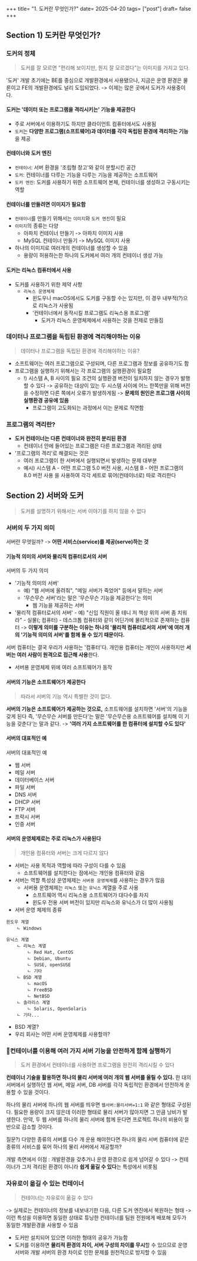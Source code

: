 +++ 
title= "1. 도커란 무엇인가?" 
date= 2025-04-20
tags= ["post"] 
draft= false 
+++

## Section 1) 도커란 무엇인가?

### 도커의 정체

> 도커를 잘 모르면 "편리해 보이지만, 뭔지 잘 모르겠다"는 이미지를 가지고 있다.

'도커' 개발 초기에는 BE를 중심으로 개발환경에서 사용됐으나, 지금은 운영 환경은 물론이고 FE의 개발환경에도 널리 도입되었다. -> 이제는 많은 곳에서 도커가 사용중이다.

#### 도커는 '데이터 또는 프로그램을 격리시키는' 기능을 제공한다

- 주로 서버에서 이용하기도 하지만 클라이언트 컴퓨터에서도 사용됨
- `도커`는 **다양한 프로그램(소프트웨어)과 데이터를 각각 독립된 환경에 격리하는 기능**을 제공

#### 컨테이너와 도커 엔진

- `컨테이너`: 서버 환경을 '조립형 창고'와 같이 분할시킨 공간
- `도커`: 컨테이너를 다루는 기능을 다루는 기능을 제공하는 소프트웨어
- `도커 엔진`: 도커를 사용하기 위한 소프트웨어 본체, 컨테이너를 생성하고 구동시키는 역할

#### 컨테이너를 만들려면 이미지가 필요함

- `컨테이너`를 만들기 위해서는 `이미지`와 `도커 엔진`이 필요
- `이미지`의 종류는 다양
  - 아파치 컨테이너 만들기 -> 아파치 이미지 사용
  - MySQL 컨테이너 만들기 -> MySQL 이미지 사용
- 하나의 이미지로 여러개의 컨테이너를 생성할 수 있음
  - 용량이 허용하는한 하나의 도커에서 여러 개의 컨테이너 생성 가능

#### 도커는 리눅스 컴퓨터에서 사용

- 도커를 사용하기 위한 제약 사항
  - `리눅스 운영체제`
    - 윈도우나 macOS에서도 도커를 구동할 수는 있지만, 이 경우 내부적(?)으로 리눅스가 사용됨
    - '컨테이너에서 동작시킬 프로그램도 리눅스용 프로그램'
      - 도커가 리눅스 운영체제에서 사용하는 것을 전제로 만들짐

### 데이터나 프로그램을 독립된 환경에 격리해야하는 이유

> 데이터나 프로그램을 독립된 환경에 격리해야하는 이유?

- 소프트웨어는 여러 프로그램으로 구성되며, 다른 프로그램과 정보를 공유하기도 함
- 프로그램을 실행하기 위해서는 각 프로그램의 실행환경이 필요함
  - !) 시스템 A, B 사이의 필요 조건의 실행환경 버전이 일치하지 않는 경우가 발행할 수 있다
    -> 공유하는 대상이 있는 두 시스템 사이에 어느 한쪽만을 위해 버전을 수정하면 다른 쪽에서 오류가 발생하게됨
    -> **문제의 원인은 프로그램 사이의 실행환경 공유에 있음**
    - 프로그램이 고도화되는 과정에서 이는 문제로 직면함

### 프로그램의 격리란?

- **도커 컨테이너는 다른 컨테이너와 완전히 분리된 환경**
  - 컨테이너 안에 들어있는 프로그램은 다른 프로그램과 격리된 상태
- '프로그램의 격리'로 해결되는 것은
  - 여러 프로그램이 한 서버에서 실행되면서 발생하는 문제 대부분
  - 예시) 시스템 A - 어떤 프로그램 5.0 버전 사용, 시스템 B - 어떤 프로그램의 8.0 버전 사용 을 사용하여 각각 세트로 묶어(컨테이너로) 따로 격리한다

## Section 2) 서버와 도커

> 도커를 설명하기 위해서는 서버 이야기를 하지 않을 수 없다

### 서버의 두 가지 의미

서버란 무엇일까?
-> **어떤 서비스(service)를 제공(serve)하는 것**

#### 기능적 의미의 서버와 물리적 컴퓨터로서의 서버

서버의 두 가지 의미

- '기능적 의미의 서버'
  - 예) "웹 서버에 올려줘", "메일 서버가 죽었어" 등에서 말하는 서버
  - '무슨무슨 서버'라는 말은 '무슨무슨 기능을 제공한다'는 의미
    - 웹 기능을 제공하는 서버
- '물리적 컴퓨터로서의 서버' - 예) "신입 직원이 올 테니 저 책상 위의 서버 좀 치워라" - 실물(; 컴퓨터) - 데스크톱 컴퓨터와 같이 어딘가에 물리적으로 존재하는 컴퓨터
  -> **이렇게 의미를 구분하는 이유는 하나의 '물리적 컴퓨터로서의 서버'에 여러 개의 '기능적 의미의 서버'를 함께 둘 수 있기 때문이다.**

서버 컴퓨터는 결국 우리가 사용하는 '컴퓨터'다. 개인용 컴퓨터는 개인이 사용하지만 **서버는 여러 사람이 원격으로 접근해 사용**한다.

- 서버용 운영체제 위에 여러 소프트웨어가 동작

#### 서버의 기능은 소프트웨어가 제공한다

> 따라서 서버의 기능 역시 특별한 것이 없다.

**서버의 기능은 소프트웨어가 제공하는 것으로,** 소프트웨어를 설치하면 '서버'의 기능을 갖게 된다
즉, '무슨무슨 서버를 만든다'는 말은 '무슨무슨용 소프트웨어를 설치해 이 기능을 갖춘다'는 말과 같다.
-> **'여러 가지 소프트웨어를 한 컴퓨터에 설치할 수도 있다'**

#### 서버의 대표적인 예

서버의 대표적인 예

- 웹 서버
- 메일 서버
- 데이터베이스 서버
- 파일 서버
- DNS 서버
- DHCP 서버
- FTP 서버
- 프락시 서버
- 인증 서버

#### 서버의 운영체제로는 주로 리눅스가 사용된다

> 개인용 컴퓨터와 서버는 크게 다르지 않다

- 서버는 사용 목적과 역할에 따라 구성이 다를 수 있음
  - 소프트웨어를 설치한다는 점에서는 개인용 컴퓨터와 같음
- 서버는 역할 특성상 운영체제는 `서버용 운영체제`를 사용하는 경우가 많음
  - 서버용 운영체제는 `리눅스` 또는 `유닉스` 계열을 주로 사용
    - 소프트웨어 역시 리눅스용 소프트웨어가 대다수를 차지
    - 윈도우 전용 서버 버전이 있지만 리눅스와 유닉스가 더 많이 사용됨
- 서버 운영 체제의 종류

```
윈도우 계열
	ㄴ Windows

유닉스 계열
	ㄴ 리눅스 계열
		ㄴ Red Hat, CentOS
		ㄴ Debian, Ubuntu
		ㄴ SUSE, openSUSE
		ㄴ 기타
	ㄴ BSD 계열
		ㄴ macOS
		ㄴ FreeBSD
		ㄴ NetBSD
	ㄴ 솔라리스 계열
		ㄴ Solaris, OpenSolaris
	ㄴ 기타...
```

- BSD 계열?
- 우리 회사는 어떤 서버 운영체제를 사용할까?

### 컨테이너를 이용해 여러 가지 서버 기능을 안전하게 함께 실행하기

> 도커 환경에서 컨테이너를 사용하면 프로그램을 완전히 격리시킬 수 있다

**컨테이너 기술을 활용하면 하나의 물리 서버에 여러 개의 웹 서버를 올릴 수 있다.** 한 대의 서버에서 실행하던 웹 서버, 메일 서버, DB 서버를 각각 독립적인 환경에서 안전하게 운용할 수 있을 것이다.

하나의 물리 서버에 하나의 웹 서버를 띄우면 `웹서버:물리서버=1:1` 와 같은 형태로 구성된다. 필요한 용량이 크지 않은데 이러한 형태로 물리 서버가 많아지면 그 만큼 낭비가 발생한다. 만약, 두 웹 서버를 하나의 물리 서버에 함께 둔다면 프로젝트 하나의 비용이 절반으로 감소할 것이다.

질문?) 다양한 종류의 서버를 다수 개 운용 해야한다면 하나의 물리 서버 컴퓨터에 같은 종류의 서비스를 묶어 하나의 물리 서버에서 제공할까?

개발 측면에서 이점
: 개발환경을 갖추거나 운영 환경으로 쉽게 넘어갈 수 있다
-> 컨테이너가 그저 격리된 환경이 아니라 **쉽게 옮길 수 있다**는 특성에서 비롯됨

### 자유로이 옮길 수 있는 컨테이너

> 컨테이너는 자유로이 옮길 수 있다

-> 실제로는 컨테이너의 정보를 내보내기한 다음, 다른 도커 엔진에서 복원하는 형태
-> 이런 특성을 이용하면 동일한 상태로 튜닝한 컨테이너를 팀원 전원에게 배포해 모두가 동일한 개발환경을 사용할 수 있음

- 도커만 설치되어 있으면 이러한 형태의 공유가 가능함
- 도커를 이용하면 **물리적 환경의 차이, 서버 구성의 차이를 무시**할 수 있으므로 운영 서버와 개발 서버의 환경 차이로 인한 문제를 원천적으로 방지할 수 있음
